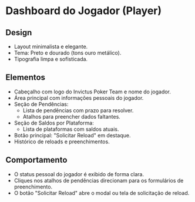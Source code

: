 # Dashboard do Jogador (Player)

## Design
- Layout minimalista e elegante.
- Tema: Preto e dourado (tons ouro metálico).
- Tipografia limpa e sofisticada.

## Elementos
- Cabeçalho com logo do Invictus Poker Team e nome do jogador.
- Área principal com informações pessoais do jogador.
- Seção de Pendências:
    - Lista de pendências com prazo para resolver.
    - Atalhos para preencher dados faltantes.
- Seção de Saldos por Plataforma:
    - Lista de plataformas com saldos atuais.
- Botão principal: "Solicitar Reload" em destaque.
- Histórico de reloads e preenchimentos.

## Comportamento
- O status pessoal do jogador é exibido de forma clara.
- Cliques nos atalhos de pendências direcionam para os formulários de preenchimento.
- O botão "Solicitar Reload" abre o modal ou tela de solicitação de reload.

